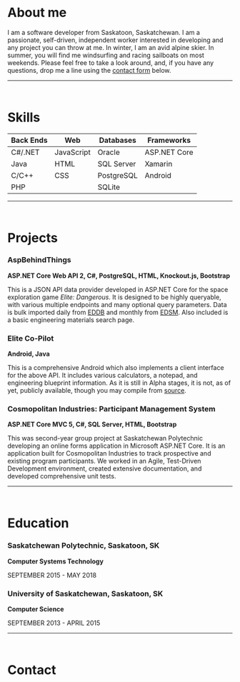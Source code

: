 <div id="about" style="margin-bottom:65px;"></div>

# About me

I am a software developer from Saskatoon, Saskatchewan. I am a passionate, self-driven, independent worker interested in developing and any project you can throw at me. In winter, I am an avid alpine skier. In summer, you will find me windsurfing and racing sailboats on most weekends. Please feel free to take a look around, and, if you have any questions, drop me a line using the [contact form](#contact-me) below.


***

<div id="my-skills" style="margin-bottom:65px;"></div>

# Skills

| Back Ends | Web | Databases | Frameworks |
| --- | --- | --- | --- |
| C#/.NET | JavaScript | Oracle | ASP.NET Core |
| Java | HTML | SQL Server | Xamarin |
| C/C++ | CSS | PostgreSQL | Android |
| PHP | | SQLite | |


***

<div id="my-projects" style="margin-bottom:65px;"></div>

# Projects

### AspBehindThings
**ASP.NET Core Web API 2, C#, PostgreSQL, HTML, Knockout.js, Bootstrap**

This is a JSON API data provider developed in ASP.NET Core for the space exploration game *Elite: Dangerous*. It is designed to be highly queryable, with various multiple endpoints and many optional query parameters. Data is bulk imported daily from [EDDB](https://eddb.io) and monthly from [EDSM](https://www.edsm.net). Also included is a basic engineering materials search page.


### Elite Co-Pilot
**Android, Java**

This is a comprehensive Android which also implements a client interface for the above API. It includes various calculators, a notepad, and engineering blueprint information. As it is still in Alpha stages, it is not, as of yet, publicly available, though you may compile from [source](https://github.com/cjboyle/Elite-Tools).


### Cosmopolitan Industries: Participant Management System
**ASP.NET Core MVC 5, C#, SQL Server, HTML, Bootstrap**

This was second-year group project at Saskatchewan Polytechnic developing an online forms application in Microsoft ASP.NET Core. It is an application built for Cosmopolitan Industries to track prospective and existing program participants. We worked in an Agile, Test-Driven Development environment, created extensive documentation, and developed comprehensive unit tests.


***

<div id="my-education" style="margin-bottom:65px;"></div>

# Education
### Saskatchewan Polytechnic, Saskatoon, SK
**Computer Systems Technology**

SEPTEMBER 2015 - MAY 2018
### University of Saskatchewan, Saskatoon, SK
**Computer Science**

SEPTEMBER 2013 - APRIL 2015


***

<div id="contact-me" style="margin-bottom:65px;"></div>

# Contact
